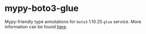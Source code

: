 # mypy-boto3-glue

Mypy-friendly type annotations for `boto3` 1.10.25 `glue` service.
More information can be found [here](https://github.com/vemel/mypy_boto3).